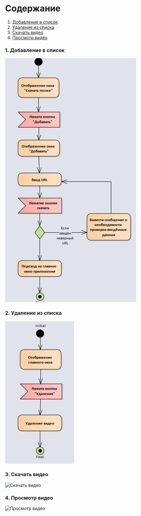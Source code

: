 # Содержание
 1. [Добавление в список](#1) <br>
 2. [Удаление из списка](#2) <br>
 3. [Скачать видео](#3) <br>
 4. [Просмотр видео](#4) <br>

### 1. Добавление в список<a name="1"></a>
![Добавление в список](https://github.com/ArtemBakun650502/YouTube-Downloader/blob/master/Documents/Diagrams/Activities/ActivityAdd.PNG)

### 2. Удаление из списка<a name="2"></a>
![Удаление из списка](https://github.com/ArtemBakun650502/YouTube-Downloader/blob/master/Documents/Diagrams/Activities/ActivityDelete.PNG)
  
### 3. Скачать видео<a name="3"></a>
![Скачать видео]()

### 4. Просмотр видео<a name="4"></a>
![Просмотр видео]()
